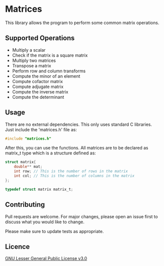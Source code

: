 # Matrices
This library allows the program to perform some common matrix operations.

## Supported Operations
- Multiply a scalar
- Check if the matrix is a square matrix
- Multiply two matrices
- Transpose a matrix
- Perform row and column transforms
- Compute the minor of an element
- Compute cofactor matrix
- Compute adjugate matrix
- Compute the inverse matrix
- Compute the determinant

## Usage
There are no external dependencies. This only uses standard C libraries.
Just include the 'matrices.h' file as:
```c
#include "matrices.h"
```
After this, you can use the functions. All matrices are to be declared as matrix_t type which is a structure defined as:
```c
struct matrix{
	double** mat;
	int row; // This is the number of rows in the matrix
	int col; // This is the number of columns in the matrix
};

typedef struct matrix matrix_t;
```
## Contributing
Pull requests are welcome. For major changes, please open an issue first to discuss what you would like to change.

Please make sure to update tests as appropriate.
## Licence
[GNU Lesser General Public License v3.0](https://www.gnu.org/licenses/lgpl-3.0.en.html)
